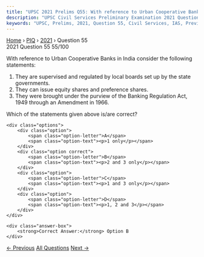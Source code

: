 ```yaml
---
title: "UPSC 2021 Prelims Q55: With reference to Urban Cooperative Banks in India consider..."
description: "UPSC Civil Services Preliminary Examination 2021 Question 55 with options and answer"
keywords: "UPSC, Prelims, 2021, Question 55, Civil Services, IAS, Previous Year Questions"
---
```


<nav class="breadcrumb">
    <a href="../../">Home</a>
    <span>›</span>
    <a href="../">PIQ</a>
    <span>›</span>
    <a href="./">2021</a>
    <span>›</span>
    <span>Question 55</span>
</nav>

<div class="question-header">
    <div class="question-meta">
        <span class="year-badge">2021</span>
        <span class="question-number">Question 55</span>
        <span class="progress">55/100</span>
    </div>
    <div class="progress-bar">
        <div class="progress-fill" style="width: 55.0%"></div>
    </div>
</div>

<div class="question-content">
    <div class="question-text">
        <p>With reference to Urban Cooperative Banks in India consider the following statements:</p>
<ol>
<li>They are supervised and regulated by local boards set up by the state governments.</li>
<li>They can issue equity shares and preference shares.</li>
<li>They were brought under the purview of the Banking Regulation Act, 1949 through an Amendment in 1966.</li>
</ol>
<p>Which of the statements given above is/are correct?</p>
    </div>
    
    <div class="options">
        <div class="option">
            <span class="option-letter">A</span>
            <span class="option-text"><p>1 only</p></span>
        </div>
        <div class="option correct">
            <span class="option-letter">B</span>
            <span class="option-text"><p>2 and 3 only</p></span>
        </div>
        <div class="option">
            <span class="option-letter">C</span>
            <span class="option-text"><p>1 and 3 only</p></span>
        </div>
        <div class="option">
            <span class="option-letter">D</span>
            <span class="option-text"><p>1, 2 and 3</p></span>
        </div>
    </div>

    <div class="answer-box">
        <strong>Correct Answer:</strong> Option B
    </div>
</div>

<div class="question-nav">
    <a href="../q054-consider-the-following-statements-other-things-rem/" class="nav-btn prev">← Previous</a>
    <a href="../" class="nav-btn center">All Questions</a>
    <a href="../q056-indian-government-bond-yields-are-influenced-by-wh/" class="nav-btn next">Next →</a>
</div>
